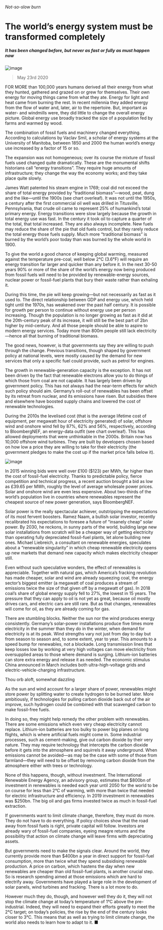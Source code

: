###### Not-so-slow burn
# The world’s energy system must be transformed completely 
##### It has been changed before, but never as fast or fully as must happen now 
![image](images/20200523_SBD001_0.jpg) 
> May 23rd 2020 
FOR MORE than 100,000 years humans derived all their energy from what they hunted, gathered and grazed on or grew for themselves. Their own energy for moving things came from what they ate. Energy for light and heat came from burning the rest. In recent millennia they added energy from the flow of water and, later, air to the repertoire. But, important as water- and windmills were, they did little to change the overall energy picture. Global energy use broadly tracked the size of a population fed by farms and warmed by wood.
The combination of fossil fuels and machinery changed everything. According to calculations by Vaclav Smil, a scholar of energy systems at the University of Manitoba, between 1850 and 2000 the human world’s energy use increased by a factor of 15 or so.

The expansion was not homogeneous; over its course the mixture of fossil fuels used changed quite dramatically. These are the monumental shifts historians call “energy transitions”. They require huge amounts of infrastructure; they change the way the economy works; and they take place quite slowly.
James Watt patented his steam engine in 1769; coal did not exceed the share of total energy provided by “traditional biomass”—wood, peat, dung and the like—until the 1900s (see chart overleaf). It was not until the 1950s, a century after the first commercial oil well was drilled in Titusville, Pennsylvania, that crude oil came to represent 25% of humankind’s total primary energy. Energy transitions were slow largely because the growth in total energy use was fast. In the century it took oil to capture a quarter of the total, that total increased. They are also always incomplete. New fuels may reduce the share of the pie that old fuels control, but they rarely reduce the total energy those fuels supply. Much more “traditional biomass” is burned by the world’s poor today than was burned by the whole world in 1900.
To give the world a good chance of keeping global warming, measured against the temperature pre-coal, well below 2°C (3.6°F) will require an energy transition far larger and quicker than any before it. In the next 30-50 years 90% or more of the share of the world’s energy now being produced from fossil fuels will need to be provided by renewable-energy sources, nuclear power or fossil-fuel plants that bury their waste rather than exhaling it.
During this time, the pie will keep growing—but not necessarily as fast as it used to. The direct relationship between GDP and energy use, which held tight until the 1970s, has weakened over the past half century. It is possible for growth per person to continue without energy use per person increasing. Though the population is no longer growing as fast as it did at the 20th-century peak of its increase, it will still be the best part of 2bn higher by mid-century. And all those people should be able to aspire to modern energy services. Today more than 800m people still lack electricity—hence all that burning of traditional biomass.
The good news, however, is that governments say they are willing to push through the change. Previous transitions, though shaped by government policy at national levels, were mostly caused by the demand for new services that only a specific fuel could provide, such as petrol for engines.
The growth in renewable-generation capacity is the exception. It has not been driven by the fact that renewable electrons allow you to do things of which those from coal are not capable. It has largely been driven by government policy. This has not always had the near-term effects for which such policy should aim. Germany’s roll-out of renewables has been offset by its retreat from nuclear, and its emissions have risen. But subsidies there and elsewhere have boosted supply chains and lowered the cost of renewable technologies.
During the 2010s the levelised cost (that is the average lifetime cost of equipment, per megawatt hour of electricity generated) of solar, offshore wind and onshore wind fell by 87%, 62% and 56%, respectively, according to BloombergNEF, an energy-data outfit (see chart overleaf). This has allowed deployments that were unthinkable in the 2000s. Britain now has 10,000 offshore wind turbines. They are built by developers chosen based on how low a price they are willing to take for their electricity (the government pledges to make the cost up if the market price falls below it).
![image](images/20200523_SBC657.png) 

In 2015 winning bids were well over £100 ($123) per MWh, far higher than the cost of fossil-fuel electricity. Thanks to predictable policy, fierce competition and technical progress, a recent auction brought a bid as low as £39.65 per MWh, roughly the level of average wholesale power prices. Solar and onshore wind are even less expensive. About two-thirds of the world’s population live in countries where renewables represent the cheapest source of new power generation, says BloombergNEF.
Solar power is the really spectacular achiever, outstripping the expectations of its most fervent boosters. Ramez Naam, a bullish solar investor, recently recalibrated his expectations to foresee a future of “insanely cheap” solar power. By 2030, he reckons, in sunny parts of the world, building large new solar installations from scratch will be a cheaper way of getting electricity than operating fully depreciated fossil-fuel plants, let alone building new ones. Michael Liebreich, a consultant on renewable energies, speculates about a “renewable singularity” in which cheap renewable electricity opens up new markets that demand new capacity which makes electricity cheaper still.
Even without such speculative wonders, the effect of renewables is appreciable. Together with natural gas, which America’s fracking revolution has made cheaper, solar and wind are already squeezing coal, the energy sector’s biggest emitter (a megawatt of coal produces a stream of emissions twice the size of that given off by a megawatt of gas). In 2018 coal’s share of global energy supply fell to 27%, the lowest in 15 years. The pressure that they can apply to oil is not yet as great, because oil mostly drives cars, and electric cars are still rare. But as that changes, renewables will come for oil, as they are already coming for gas.
There are stumbling blocks. Neither the sun nor the wind produces energy consistently. Germany’s solar-power installations produce five times more electricity in the summer than they do in the winter, when demand for electricity is at its peak. Wind strengths vary not just from day to day but from season to season and, to some extent, year to year. This amounts to a speed bump for renewables, not a blockade. Long transmission lines that keep losses low by working at very high voltages can move electricity from oversupplied areas to those where demand is surging. Lithium-ion batteries can store extra energy and release it as needed. The economic stimulus China announced in March includes both ultra-high-voltage grids and electric-vehicle-charging infrastructure.
Thou orb aloft, somewhat dazzling
As the sun and wind account for a larger share of power, renewables might store power by splitting water to create hydrogen to be burned later. More ambitiously, if technologies for pulling carbon dioxide back out of the air improve, such hydrogen could be combined with that scavenged carbon to make fossil-free fuels.
In doing so, they might help remedy the other problem with renewables. There are some emissions which even very cheap electricity cannot replace. Lithium-ion batteries are too bulky to power big planes on long flights, which is where artificial fuels might come in. Some industrial processes, such as cement-making, give out carbon dioxide by their very nature. They may require technology that intercepts the carbon dioxide before it gets into the atmosphere and squirrels it away underground. When emissions cannot be avoided—as may be the case with some of those from farmland—they will need to be offset by removing carbon dioxide from the atmosphere either with trees or technology.
None of this happens, though, without investment. The International Renewable Energy Agency, an advisory group, estimates that $800bn of investment in renewables is needed each year until 2050 for the world to be on course for less than 2°C of warming, with more than twice that needed for electric infrastructure and efficiency. In 2019 investment in renewables was $250bn. The big oil and gas firms invested twice as much in fossil-fuel extraction. 
If governments want to limit climate change, therefore, they must do more. They do not have to do everything. If policy choices show that the road away from fossil fuels is right, private capital will follow. Investors are already wary of fossil-fuel companies, eyeing meagre returns and the possibility that action on climate change will leave firms with depreciating assets.
But governments need to make the signals clear. Around the world, they currently provide more than $400bn a year in direct support for fossil-fuel consumption, more than twice what they spend subsidising renewable production. A price on carbon, which hastens the day when new renewables are cheaper than old fossil-fuel plants, is another crucial step. So is research spending aimed at those emissions which are hard to electrify away. Governments have played a large role in the development of solar panels, wind turbines and fracking. There is a lot more to do.
However much they do, though, and however well they do it, they will not stop the climate change at today’s temperature of 1°C above the pre-industrial. Indeed, they will need to expand their efforts greatly to meet the 2°C target; on today’s policies, the rise by the end of the century looks closer to 3°C. This means that as well as trying to limit climate change, the world also needs to learn how to adapt to it. ■
